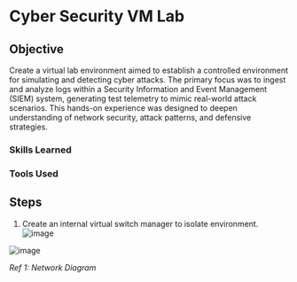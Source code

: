 # Cyber Security VM Lab

## Objective

Create a virtual lab environment aimed to establish a controlled environment for simulating and detecting cyber attacks. The primary focus was to ingest and analyze logs within a Security Information and Event Management (SIEM) system, generating test telemetry to mimic real-world attack scenarios. This hands-on experience was designed to deepen understanding of network security, attack patterns, and defensive strategies.

### Skills Learned

### Tools Used

## Steps
1. Create an internal virtual switch manager to isolate environment.
![image](https://github.com/user-attachments/assets/d6f072e5-2744-4160-ae0d-e3515594c49a)

![image](https://github.com/user-attachments/assets/b424292d-b1a1-4c72-97db-1668d4b93728)


*Ref 1: Network Diagram*
